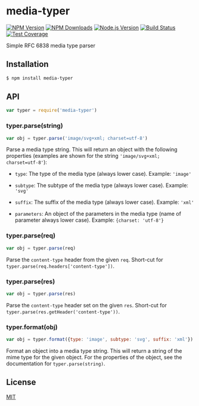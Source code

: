 # media-typer

[![NPM Version][npm-image]][npm-url]
[![NPM Downloads][downloads-image]][downloads-url]
[![Node.js Version][node-version-image]][node-version-url]
[![Build Status][travis-image]][travis-url]
[![Test Coverage][coveralls-image]][coveralls-url]

Simple RFC 6838 media type parser

## Installation

```sh
$ npm install media-typer
```

## API

```js
var typer = require('media-typer')
```

### typer.parse(string)

```js
var obj = typer.parse('image/svg+xml; charset=utf-8')
```

Parse a media type string. This will return an object with the following properties (examples are
shown for the string `'image/svg+xml; charset=utf-8'`):

- `type`: The type of the media type (always lower case). Example: `'image'`

- `subtype`: The subtype of the media type (always lower case). Example: `'svg'`

- `suffix`: The suffix of the media type (always lower case). Example: `'xml'`

- `parameters`: An object of the parameters in the media type (name of parameter always lower case).
  Example: `{charset: 'utf-8'}`

### typer.parse(req)

```js
var obj = typer.parse(req)
```

Parse the `content-type` header from the given `req`. Short-cut for
`typer.parse(req.headers['content-type'])`.

### typer.parse(res)

```js
var obj = typer.parse(res)
```

Parse the `content-type` header set on the given `res`. Short-cut for
`typer.parse(res.getHeader('content-type'))`.

### typer.format(obj)

```js
var obj = typer.format({type: 'image', subtype: 'svg', suffix: 'xml'})
```

Format an object into a media type string. This will return a string of the mime type for the given
object. For the properties of the object, see the documentation for `typer.parse(string)`.

## License

[MIT](LICENSE)

[npm-image]: https://img.shields.io/npm/v/media-typer.svg?style=flat

[npm-url]: https://npmjs.org/package/media-typer

[node-version-image]: https://img.shields.io/badge/node.js-%3E%3D_0.6-brightgreen.svg?style=flat

[node-version-url]: http://nodejs.org/download/

[travis-image]: https://img.shields.io/travis/jshttp/media-typer.svg?style=flat

[travis-url]: https://travis-ci.org/jshttp/media-typer

[coveralls-image]: https://img.shields.io/coveralls/jshttp/media-typer.svg?style=flat

[coveralls-url]: https://coveralls.io/r/jshttp/media-typer

[downloads-image]: https://img.shields.io/npm/dm/media-typer.svg?style=flat

[downloads-url]: https://npmjs.org/package/media-typer
